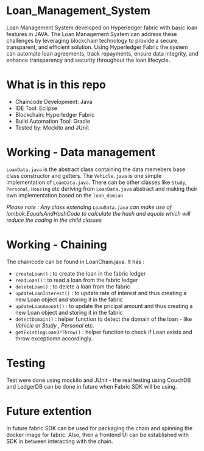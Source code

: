 # Loan_Management_System
Loan Management System developed on Hyperledger fabric with basic loan features in JAVA.
The Loan Management System can address these challenges by leveraging blockchain technology to provide a secure, transparent, and 
efficient solution. Using Hyperledger Fabric the system can automate loan agreements, track repayments, ensure data integrity, and enhance transparency and security throughout the loan lifecycle. 

# What is in this repo
- Chaincode Development: Java
- IDE Tool: Eclipse
- Blockchain: Hyperledger Fabric
- Build Automation Tool: Gradle
- Tested by: Mockito and JUnit

# Working - Data management
`LoanData.java` is the abstract class containing the data memebers base class constructor and getters. 
The `Vehicle.java` is one simple implementation of `LoanData.java`. There can be other classes like `Study`, `Personal`, `Housing` etc deriving from 
`LoanData.java` abstract and making their own implementation based on the `loan_domian`

*Please note : Any class extending `LoanData.java` can make use of lombok.EqualsAndHashCode to calculate the hash and equals which will reduce the coding in the child classes* 

# Working - Chaining
The chaincode can be found in LoanChain.java. It has :
- `createLoan()` : to create the loan in the fabric ledger
- `readLoan()` : to read a loan from the fabric ledger
- `deleteLoan()` : to delete a loan from the fabric
- `updateLoanInterest()` : to update rate of interest and thus creating a new Loan object and storing it in the fabric
- `updateLoanAmount()` : to update the pricipal amount and thus creating a new Loan object and storing it in the fabric
- `detectDomain()` : helper function to detect the domain of the loan - like *Vehicle* or *Study* , *Personal* etc.
- `getExistingLoanOrThrow()` : helper function to check if Loan exists and throw exceptiomn accordingly.

# Testing
Test were done using mockito and JUnit - the real testing using CouchDB and LedgerDB can be done in future when Fabric SDK will be using. 

# Future extention
In future fabric SDK can be used for packaging the chain and spinning the docker image for fabric. 
Also, then a frontend UI can be established with SDK in between interacting with the chain.  
